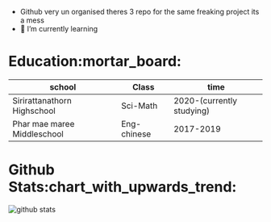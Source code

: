 
- Github very un organised theres 3 repo for the same freaking project its a mess
- 🌱 I’m currently learning
<h1>Education:mortar_board:</h1>

  <table>
  <thead>
    <tr>
      <th class="school-cell">school</th>
      <th class="code-cell">Class</th>
      <th class="pop96-cell">time</th>
    </tr>
  </thead>
  <tbody>
    <tr class="firstRow">
      <td class="country_name-cell">Sirirattanathorn Highschool</td>
      <td class="code-cell">Sci-Math</td>
      <td class="pop96-cell">2020-(currently studying)</td>
    </tr>
        <tr class="firstRow">
      <td class="country_name-cell">Phar mae maree Middleschool</td>
      <td class="code-cell">Eng-chinese</td>
      <td class="pop96-cell">2017-2019</td>
    </tr>
</table>
 



<h1>Github Stats:chart_with_upwards_trend:</h1>

![github stats](https://github-readme-stats.vercel.app/api?username=PluzNtp&count_private=true&show_icons=true&theme=material-palenight)




